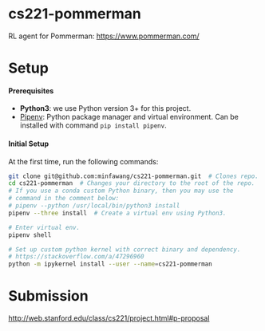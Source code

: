 # cs221-pommerman
RL agent for Pommerman: https://www.pommerman.com/

# Setup

#### Prerequisites

* **Python3**: we use Python version 3+ for this project.
* [Pipenv](https://github.com/pypa/pipenv): Python package manager and virtual environment. Can be installed with command `pip install pipenv`.

#### Initial Setup

At the first time, run the following commands:

```bash
git clone git@github.com:minfawang/cs221-pommerman.git  # Clones repo.
cd cs221-pommerman  # Changes your directory to the root of the repo.
# If you use a conda custom Python binary, then you may use the
# command in the comment below:
# pipenv --python /usr/local/bin/python3 install
pipenv --three install  # Create a virtual env using Python3.

# Enter virtual env.
pipenv shell

# Set up custom python kernel with correct binary and dependency.
# https://stackoverflow.com/a/47296960
python -m ipykernel install --user --name=cs221-pommerman
```

# Submission

http://web.stanford.edu/class/cs221/project.html#p-proposal
